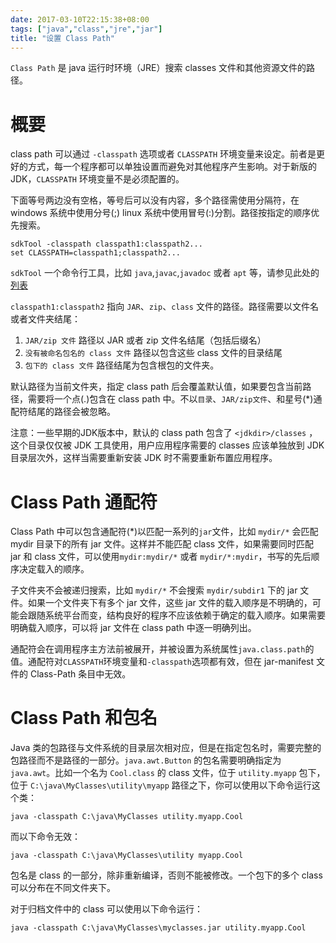 ```yaml
---
date: 2017-03-10T22:15:38+08:00
tags: ["java","class","jre","jar"]
title: "设置 Class Path"
---
```


`Class Path` 是 java 运行时环境（JRE）搜索 classes 文件和其他资源文件的路径。

# 概要

class path 可以通过 `-classpath` 选项或者 `CLASSPATH` 环境变量来设定。前者是更好的方式，每一个程序都可以单独设置而避免对其他程序产生影响。对于新版的 JDK，`CLASSPATH` 环境变量不是必须配置的。

下面等号两边没有空格，等号后可以没有内容，多个路径需使用分隔符，在 windows 系统中使用分号(;) linux 系统中使用冒号(:)分割。路径按指定的顺序优先搜索。
```
sdkTool -­classpath classpath1:classpath2...
set CLASSPATH=classpath1;classpath2...
```

`sdkTool` 一个命令行工具，比如 `java`,`javac`,`javadoc` 或者 `apt` 等，请参见此处的[列表](http://docs.oracle.com/javase/8/docs/technotes/tools/index.html)

`classpath1:classpath2` 指向 `JAR`、`zip`、`class` 文件的路径。路径需要以文件名或者文件夹结尾：

1. `JAR/zip 文件` 路径以 JAR 或者 zip 文件名结尾（包括后缀名）
2. `没有被命名包名的 class 文件` 路径以包含这些 class 文件的目录结尾
3. `包下的 class 文件` 路径结尾为包含根包的文件夹。

默认路径为当前文件夹，指定 class path 后会覆盖默认值，如果要包含当前路径，需要将一个点(.)包含在 class path 中。不以`目录`、`JAR/zip文件`、和星号(*)通配符结尾的路径会被忽略。

注意：一些早期的JDK版本中，默认的 class path 包含了 `<jdk­dir>/classes` ，这个目录仅仅被 JDK 工具使用，用户应用程序需要的 classes 应该单独放到 JDK 目录层次外，这样当需要重新安装 JDK 时不需要重新布置应用程序。

# Class Path 通配符

Class Path 中可以包含通配符(*)以匹配一系列的`jar`文件，比如 `mydir/*` 会匹配 mydir 目录下的所有 jar 文件。这样并不能匹配 class 文件，如果需要同时匹配 jar 和 class 文件，可以使用`mydir:mydir/*` 或者 `mydir/*:mydir`，书写的先后顺序决定载入的顺序。

子文件夹不会被递归搜索，比如 `mydir/*` 不会搜索 `mydir/subdir1` 下的 jar 文件。如果一个文件夹下有多个 jar 文件，这些 jar 文件的载入顺序是不明确的，可能会跟随系统平台而变，结构良好的程序不应该依赖于确定的载入顺序。如果需要明确载入顺序，可以将 jar 文件在 class path 中逐一明确列出。

通配符会在调用程序主方法前被展开，并被设置为系统属性`java.class.path`的值。通配符对`CLASSPATH`环境变量和`-classpath`选项都有效，但在 jar-manifest 文件的 Class-Path 条目中无效。

# Class Path 和包名

Java 类的包路径与文件系统的目录层次相对应，但是在指定包名时，需要完整的包路径而不是路径的一部分。`java.awt.Button` 的包名需要明确指定为 `java.awt`。比如一个名为 `Cool.class` 的 class 文件，位于 `utility.myapp` 包下，位于 `C:\java\MyClasses\utility\myapp` 路径之下，你可以使用以下命令运行这个类：

```
java ­-classpath C:\java\MyClasses utility.myapp.Cool
```

而以下命令无效：

```
java ­-classpath C:\java\MyClasses\utility myapp.Cool
```

包名是 class 的一部分，除非重新编译，否则不能被修改。一个包下的多个 class 可以分布在不同文件夹下。

对于归档文件中的 class 可以使用以下命令运行：

```
java -­classpath C:\java\MyClasses\myclasses.jar utility.myapp.Cool
```